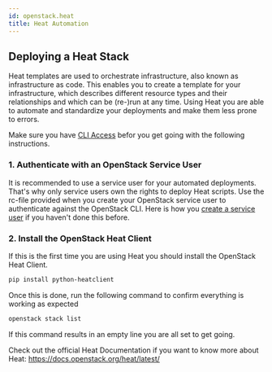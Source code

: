 ```yaml
---
id: openstack.heat
title: Heat Automation
---
```


## Deploying a Heat Stack

Heat templates are used to orchestrate infrastructure, also known as infrastructure as code.  This enables you to create a template for your infrastructure, which describes different resource types and their relationships and which can be \(re-\)run at any time. Using Heat you are able to automate and standardize your deployments and make them less prone to errors.

Make sure you have [CLI Access](/openstack-cli-access.md) befor you get going with the following instructions.

### 1. Authenticate with an OpenStack Service User

It is recommended to use a service user for your automated deployments. That's why only service users own the rights to deploy Heat scripts. Use the rc-file provided when you create your OpenStack service user to authenticate against the OpenStack CLI. Here is how you [create a service user](/service-user.md) if you haven't done this before. 

### 2. Install the OpenStack Heat Client

If this is the first time you are using Heat you should install the OpenStack Heat Client.

```bash
pip install python-heatclient
```

Once this is done, run the following command to confirm everything is working as expected
```bash
openstack stack list
```

If this command results in an empty line you are all set to get going.

Check out the official Heat Documentation if you want to know more about Heat: https://docs.openstack.org/heat/latest/
